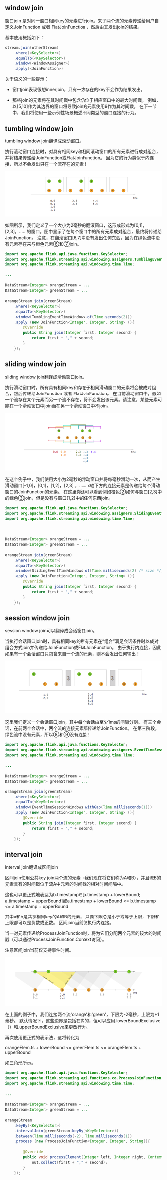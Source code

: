 
## window join

窗口join 是对同一窗口相同key的元素进行join。来子两个流的元素传递给用户自定义JoinFunction 或者 FlatJoinFunction ，然后由其发出join的结果。


基本使用概括如下：
```java
stream.join(otherStream)
    .where(<KeySelector>)
    .equalTo(<KeySelector>)
    .window(<WindowAssigner>)
    .apply(<JoinFunction>)
```

关于语义的一些提示：

* 窗口join表现很想innerjoin，只有一方存在的key不会作为结果发出。

* 那些join的元素将在其时间戳中包含仍位于相应窗口中的最大时间戳。 例如，以[5,10]作为其边界的窗口将导致join的元素使用9作为其时间戳。
  在下一节中，我们将使用一些示例性场景概述不同类型的窗口连接的行为。


## tumbling window join

tumbling window join翻译成滚动窗口。

执行滚动窗口连接时，对具有相同key和相同滚动窗口的所有元素进行成对组合，并将结果传递给JoinFunction或FlatJoinFunction。
因为它的行为类似于内连接，所以不会发出只在一个流存在的元素！

![image](../../pic/stream/TumbleWindowsJoin.png)

如图所示，我们定义了一个大小为2毫秒的翻滚窗口，这形成形式为[0,1]，[2,3]，......的窗口。图中显示了在每个窗口中的所有元素成对组合，最终将传递给JoinFunction。 
注意，在翻滚窗口[6,7]中没有发出任何东西，因为在绿色流中没有元素存在来与橙色元素⑥和⑦join。

```java
import org.apache.flink.api.java.functions.KeySelector;
import org.apache.flink.streaming.api.windowing.assigners.TumblingEventTimeWindows;
import org.apache.flink.streaming.api.windowing.time.Time;
 
...

DataStream<Integer> orangeStream = ...
DataStream<Integer> greenStream = ...

orangeStream.join(greenStream)
    .where(<KeySelector>)
    .equalTo(<KeySelector>)
    .window(TumblingEventTimeWindows.of(Time.seconds(2)))
    .apply (new JoinFunction<Integer, Integer, String> (){
        @Override
        public String join(Integer first, Integer second) {
            return first + "," + second;
        }
    });
```


## sliding window join

sliding window join翻译成滑动窗口join。

执行滑动窗口时，所有具有相同key和存在于相同滑动窗口的元素将会被成对组合，然后传递给JoinFunction 或者 FlatJoinFunction。
在当前滑动窗口中，假如一个流存在某个元素而另一个流不存在，将不会发出该元素。请注意，某些元素可能在一个滑动窗口中join而在另一个滑动窗口中不join。

![image](../../pic/stream/SlideWindowsJoin.png)

在这个例子中，我们使用大小为2毫秒的滑动窗口并将每毫秒滑动一次，从而产生滑动窗口[-1,0]，[0,1]，[1,2]，[2,3] ，...... x轴下方的连接元素是传递给每个滑动窗口的JoinFunction的元素。
在这里你还可以看到例如橙色②如何与窗口[2,3]中的绿色③join，但是没有与窗口[1,2]中的任何东西join。

```java
import org.apache.flink.api.java.functions.KeySelector;
import org.apache.flink.streaming.api.windowing.assigners.SlidingEventTimeWindows;
import org.apache.flink.streaming.api.windowing.time.Time;



DataStream<Integer> orangeStream = ...
DataStream<Integer> greenStream = ...

orangeStream.join(greenStream)
    .where(<KeySelector>)
    .equalTo(<KeySelector>)
    .window(SlidingEventTimeWindows.of(Time.milliseconds(2) /* size */, Time.milliseconds(1) /* slide */))
    .apply (new JoinFunction<Integer, Integer, String> (){
        @Override
        public String join(Integer first, Integer second) {
            return first + "," + second;
        }
    });
```
## session window join

session window join可以翻译成会话窗口join。

当执行会话窗口join时，具有相同key的所有元素在“组合”满足会话条件时以成对组合方式join并传递给JoinFunction或FlatJoinFunction。
由于执行内连接，因此如果有一个会话窗口只包含来自一个流的元素，则不会发出任何输出！

![image](../../pic/stream/SessionWindowsJoin.png)

这里我们定义一个会话窗口join，其中每个会话由至少1ms的间隙分割。 有三个会话，在前两个会话中，两个流的连接元素都传递给JoinFunction。 在第三阶段，绿色流中没有元素，所以⑧和⑨没有连接！

```java
import org.apache.flink.api.java.functions.KeySelector;
import org.apache.flink.streaming.api.windowing.assigners.EventTimeSessionWindows;
import org.apache.flink.streaming.api.windowing.time.Time;
 
...

DataStream<Integer> orangeStream = ...
DataStream<Integer> greenStream = ...

orangeStream.join(greenStream)
    .where(<KeySelector>)
    .equalTo(<KeySelector>)
    .window(EventTimeSessionWindows.withGap(Time.milliseconds(1)))
    .apply (new JoinFunction<Integer, Integer, String> (){
        @Override
        public String join(Integer first, Integer second) {
            return first + "," + second;
        }
    });
```

## interval join

interval join翻译成区间join

区间join使用公共key join两个流的元素（我们现在将它们称为A和B），并且流B的元素具有的时间戳位于流A中元素的时间戳的相对时间间隔中。

这也可以更正式地表达为b.timestamp∈[a.timestamp + lowerBound; a.timestamp + upperBound]或a.timestamp + lowerBound <= b.timestamp <= a.timestamp + upperBound

其中a和b是共享相同key的A和B的元素。 只要下限总是小于或等于上限，下限和上限都可以是负数或正数。 区间join当前仅执行内连接。

当一对元素传递给ProcessJoinFunction时，将为它们分配两个元素的较大的时间戳（可以通过ProcessJoinFunction.Context访问）。

注意区间join当前仅支持事件时间。

![image](../../pic/stream/IntervalJoin.png)


在上面的例子中，我们连接两个流'orange'和'green'，下限为-2毫秒，上限为+1毫秒。 
默认情况下，这些边界是包括在内的，但可以应用.lowerBoundExclusive（）和.upperBoundExclusive来更改行为。

再次使用更正式的表示法，这将转化为

orangeElem.ts + lowerBound <= greenElem.ts <= orangeElem.ts + upperBound

如三角形所示。

```java
import org.apache.flink.api.java.functions.KeySelector;
import org.apache.flink.streaming.api.functions.co.ProcessJoinFunction;
import org.apache.flink.streaming.api.windowing.time.Time;

...

DataStream<Integer> orangeStream = ...
DataStream<Integer> greenStream = ...

orangeStream
    .keyBy(<KeySelector>)
    .intervalJoin(greenStream.keyBy(<KeySelector>))
    .between(Time.milliseconds(-2), Time.milliseconds(1))
    .process (new ProcessJoinFunction<Integer, Integer, String(){

        @Override
        public void processElement(Integer left, Integer right, Context ctx, Collector<String> out) {
            out.collect(first + "," + second);
        }
    });
```